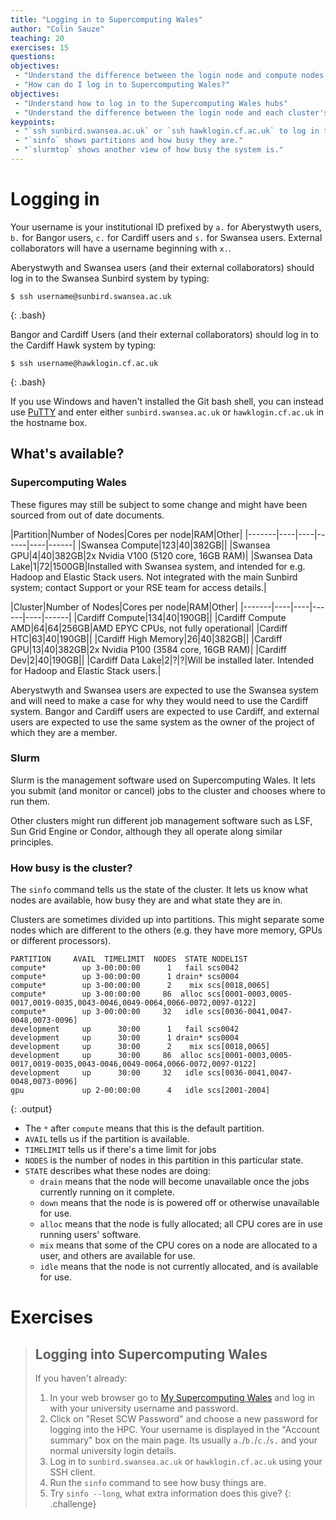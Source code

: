 ```yaml
---
title: "Logging in to Supercomputing Wales"
author: "Colin Sauze"
teaching: 20
exercises: 15
questions:
objectives: 
 - "Understand the difference between the login node and compute nodes."
 - "How can do I log in to Supercomputing Wales?"
objectives:
 - "Understand how to log in to the Supercomputing Wales hubs"
 - "Understand the difference between the login node and each cluster's head node."
keypoints:
 - "`ssh sunbird.swansea.ac.uk` or `ssh hawklogin.cf.ac.uk` to log in to the system"
 - "`sinfo` shows partitions and how busy they are."
 - "`slurmtop` shows another view of how busy the system is."
---
```



# Logging in

Your username is your institutional ID prefixed by `a.` for
Aberystwyth users, `b.` for Bangor users, `c.` for Cardiff users and `s.` for Swansea users. External collaborators will have a username beginning with `x.`.

Aberystwyth and Swansea users (and their external collaborators) should log in to the Swansea Sunbird system by typing:

~~~
$ ssh username@sunbird.swansea.ac.uk
~~~
{: .bash}

Bangor and Cardiff Users (and their external collaborators) should log in to the Cardiff Hawk system by typing:

~~~
$ ssh username@hawklogin.cf.ac.uk
~~~
{: .bash}


If you use Windows and haven't installed the Git bash shell, you can instead use [PuTTY](https://www.chiark.greenend.org.uk/~sgtatham/putty/latest.html)
and enter either `sunbird.swansea.ac.uk` or `hawklogin.cf.ac.uk` in the hostname box.


## What's available?

### Supercomputing Wales

These figures may still be subject to some change and might have been sourced from out of date documents.

|Partition|Number of Nodes|Cores per node|RAM|Other|
|-------|----|----|------|----|------|
|Swansea Compute|123|40|382GB||
|Swansea GPU|4|40|382GB|2x Nvidia V100 (5120 core, 16GB RAM)|
|Swansea Data Lake|1|72|1500GB|Installed with Swansea system, and intended for e.g. Hadoop and Elastic Stack users. Not integrated with the main Sunbird system; contact Support or your RSE team for access details.|


|Cluster|Number of Nodes|Cores per node|RAM|Other|
|-------|----|----|------|----|------|
|Cardiff Compute|134|40|190GB||
|Cardiff Compute AMD|64|64|256GB|AMD EPYC CPUs, not fully operational|
|Cardiff HTC|63|40|190GB||
|Cardiff High Memory|26|40|382GB||
|Cardiff GPU|13|40|382GB|2x Nvidia P100 (3584 core, 16GB RAM)|
|Cardiff Dev|2|40|190GB||
|Cardiff Data Lake|2|?|?|Will be installed later. Intended for Hadoop and Elastic Stack users.|

Aberystwyth and Swansea users are expected to use the Swansea system and will need to make a case for why they would need to use the Cardiff system. Bangor and Cardiff users are expected to use Cardiff, and external users are expected to use the same system as the owner of the project of which they are a member.


### Slurm

Slurm is the management software used on Supercomputing Wales. It lets you submit (and monitor or cancel) jobs to the cluster and chooses where to run them. 

Other clusters might run different job management software such as LSF, Sun Grid Engine or Condor, although they all operate along similar principles.


### How busy is the cluster?

The ```sinfo``` command tells us the state of the cluster. It lets us know what nodes are available, how busy they are and what state they are in.

Clusters are sometimes divided up into partitions. This might separate some nodes which are different to the others (e.g. they have more memory, GPUs or different processors).

~~~
PARTITION     AVAIL  TIMELIMIT  NODES  STATE NODELIST
compute*        up 3-00:00:00      1   fail scs0042
compute*        up 3-00:00:00      1 drain* scs0004
compute*        up 3-00:00:00      2    mix scs[0018,0065]
compute*        up 3-00:00:00     86  alloc scs[0001-0003,0005-0017,0019-0035,0043-0046,0049-0064,0066-0072,0097-0122]
compute*        up 3-00:00:00     32   idle scs[0036-0041,0047-0048,0073-0096]
development     up      30:00      1   fail scs0042
development     up      30:00      1 drain* scs0004
development     up      30:00      2    mix scs[0018,0065]
development     up      30:00     86  alloc scs[0001-0003,0005-0017,0019-0035,0043-0046,0049-0064,0066-0072,0097-0122]
development     up      30:00     32   idle scs[0036-0041,0047-0048,0073-0096]
gpu             up 2-00:00:00      4   idle scs[2001-2004]
~~~
{: .output}

 * The `*` after `compute` means that this is the default partition.
 * `AVAIL` tells us if the partition is available.
 * `TIMELIMIT` tells us if there's a time limit for jobs
 * `NODES` is the number of nodes in this partition in this particular
   state.
 * `STATE` describes what these nodes are doing:
     * `drain` means that the node will become unavailable once the
       jobs currently running on it complete.
	 * `down` means that the node is is powered off or otherwise
       unavailable for use.
	 * `alloc` means that the node is fully allocated; all CPU cores
       are in use running users' software.
	 * `mix` means that some of the CPU cores on a node are allocated
       to a user, and others are available for use.
	 * `idle` means that the node is not currently allocated, and is
       available for use.


# Exercises

> ## Logging into Supercomputing Wales
>
> If you haven't already:
>
> 1. In your web browser go to [My Supercomputing Wales](https://my.supercomputing.wales) and log in with your university username and password.
> 2. Click on "Reset SCW Password" and choose a new password for logging into the HPC. Your username is displayed in the "Account summary" box on the main page. Its usually `a.`/`b.`/`c.`/`s.` and your normal university login details.
> 3. Log in to `sunbird.swansea.ac.uk` or `hawklogin.cf.ac.uk` using your SSH client.
> 4. Run the `sinfo` command to see how busy things are.
> 5. Try `sinfo --long`, what extra information does this give?
{: .challenge}

